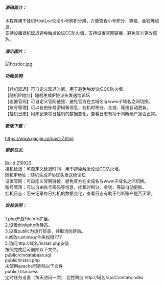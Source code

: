 #####  源码简介：
 本程序用于挂机HostLoc论坛小号刷积分用，方便查看小号积分、等级、金钱等信息。   
 支持设置挂机延迟避免触发论坛CC防火墙，支持设置官网链接，避免官方更改域名。 
#####  演示图片：
 ![hostloc.jpg](https://z3.ax1x.com/2021/09/21/4Jrw0s.jpg) 
##### 功能说明:
【挂机延迟】可自定义延迟时间、用于避免触发论坛CC防火墙。   
【随机IP地址】随机生成IP协议头发送给论坛   
【设置官网】可自定义官网链接，避免官方在主域名与www子域名之间切换。   
【账号管理】可以自由账号密码等信息，挂机时积分、金钱、等级自动更新。   
【挂机日志】用来记录每日挂机的数据变化，查看日志有助于判断账户是否正常。   
##### 新版下载：
 https://www.gacjie.cn/post-7.html   
##### 更新日志:
Build 210920   
挂机延迟：可自定义延迟时间、用于避免触发论坛CC防火墙。   
随机IP地址：随机生成IP协议头发送给论坛   
设置官网：可自定义官网链接，避免官方在主域名与www子域名之间切换。   
账号管理：可以自由账号密码等信息，挂机时积分、金钱、等级自动更新。    
挂机日志：用来记录每日挂机的数据变化，查看日志有助于判断账户是否正常。   
##### 安装说明： 
1.php开启FileInfo扩展。   
2.设置thinkphp伪静态。   
3.设置public为运行目录，并取消防跨站。   
4.修改runtime文件夹权限777   
5.访问http://域名/install.php安装   
按照完成后可删除以下文件。   
public/cmdatabase.sql   
public/install.php   
未使用apache可删除以下文件   
public/.htaccess   
定时任务设置（每天访问一次）
监控网址 http://域名/api/Crontab/index 
